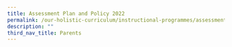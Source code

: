 ```yaml
---
title: Assessment Plan and Policy 2022
permalink: /our-holistic-curriculum/instructional-programmes/assessment-matter
description: ""
third_nav_title: Parents
---
```



